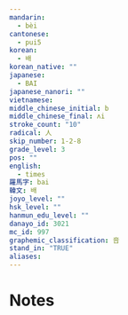 ```yaml
---
mandarin:
  - bèi
cantonese:
  - pui5
korean:
  - 배
korean_native: ""
japanese:
  - BAI
japanese_nanori: ""
vietnamese:
middle_chinese_initial: b
middle_chinese_final: ʌi
stroke_count: "10"
radical: 人
skip_number: 1-2-8
grade_level: 3
pos: ""
english:
  - times
羅馬字: bai
韓文: 배
joyo_level: ""
hsk_level: ""
hanmun_edu_level: ""
danayo_id: 3021
mc_id: 997
graphemic_classification: 咅
stand_in: "TRUE"
aliases:
---
```


# Notes

